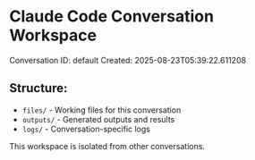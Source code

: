 # Claude Code Conversation Workspace
        
Conversation ID: default
Created: 2025-08-23T05:39:22.611208

## Structure:
- `files/` - Working files for this conversation
- `outputs/` - Generated outputs and results
- `logs/` - Conversation-specific logs

This workspace is isolated from other conversations.